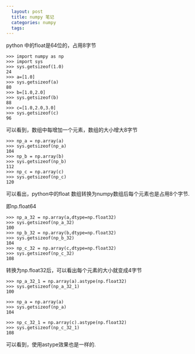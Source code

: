 ```yaml
---
  layout: post
  title: numpy 笔记
  categories: numpy
  tags:
---
```


python 中的float是64位的，占用8字节

```
>>> import numpy as np
>>> import sys
>>> sys.getsizeof(1.0)
24
>>> a=[1.0]
>>> sys.getsizeof(a)
80
>>> b=[1.0,2.0]
>>> sys.getsizeof(b)
88
>>> c=[1.0,2.0,3.0]
>>> sys.getsizeof(c)
96
```

可以看到，数组中每增加一个元素，数组的大小增大8字节

```
>>> np_a = np.array(a)
>>> sys.getsizeof(np_a)
104
>>> np_b = np.array(b)
>>> sys.getsizeof(np_b)
112
>>> np_c = np.array(c)
>>> sys.getsizeof(np_c)
120
```

可以看出，python中的float 数组转换为numpy数组后每个元素也是占用8个字节.

即np.float64

```
>>> np_a_32 = np.array(a,dtype=np.float32)
>>> sys.getsizeof(np_a_32)
100
>>> np_b_32 = np.array(b,dtype=np.float32)
>>> sys.getsizeof(np_b_32)
104
>>> np_c_32 = np.array(c,dtype=np.float32)
>>> sys.getsizeof(np_c_32)
108
```

转换为np.float32后，可以看出每个元素的大小就变成4字节

```
>>> np_a_32_1 = np.array(a).astype(np.float32)
>>> sys.getsizeof(np_a_32_1)
100

>>> np_a = np.array(a)
>>> sys.getsizeof(np_a)
104

>>> np_c_32_1 = np.array(c).astype(np.float32)
>>> sys.getsizeof(np_c_32_1)
108
```

可以看到，使用astype效果也是一样的.
